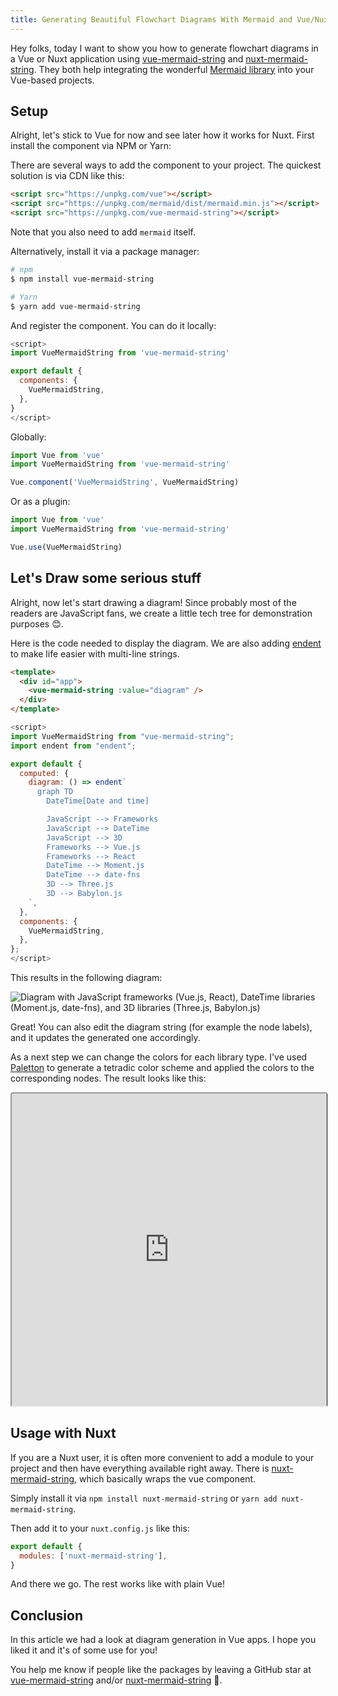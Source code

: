```yaml
---
title: Generating Beautiful Flowchart Diagrams With Mermaid and Vue/Nuxt
---
```


Hey folks, today I want to show you how to generate flowchart diagrams in a Vue or Nuxt application using [vue-mermaid-string](https://github.com/dword-design/vue-mermaid-string) and [nuxt-mermaid-string](https://github.com/dword-design/nuxt-mermaid-string). They both help integrating the wonderful [Mermaid library](https://mermaid-js.github.io/) into your Vue-based projects.

## Setup

Alright, let's stick to Vue for now and see later how it works for Nuxt. First install the component via NPM or Yarn:

There are several ways to add the component to your project. The quickest solution is via CDN like this:

```html
<script src="https://unpkg.com/vue"></script>
<script src="https://unpkg.com/mermaid/dist/mermaid.min.js"></script>
<script src="https://unpkg.com/vue-mermaid-string"></script>
```

Note that you also need to add `mermaid` itself.

Alternatively, install it via a package manager:

```bash
# npm
$ npm install vue-mermaid-string

# Yarn
$ yarn add vue-mermaid-string
```

And register the component. You can do it locally:

```js
<script>
import VueMermaidString from 'vue-mermaid-string'

export default {
  components: {
    VueMermaidString,
  },
}
</script>
```

Globally:

```js
import Vue from 'vue'
import VueMermaidString from 'vue-mermaid-string'

Vue.component('VueMermaidString', VueMermaidString)
```

Or as a plugin:

```js
import Vue from 'vue'
import VueMermaidString from 'vue-mermaid-string'

Vue.use(VueMermaidString)
```

## Let's Draw some serious stuff

Alright, now let's start drawing a diagram! Since probably most of the readers are JavaScript fans, we create a little tech tree for demonstration purposes 😊.

Here is the code needed to display the diagram. We are also adding [endent](https://github.com/indentjs/endent) to make life easier with multi-line strings.

```html
<template>
  <div id="app">
    <vue-mermaid-string :value="diagram" />
  </div>
</template>
```

```js
<script>
import VueMermaidString from "vue-mermaid-string";
import endent from "endent";

export default {
  computed: {
    diagram: () => endent`
      graph TD
        DateTime[Date and time]

        JavaScript --> Frameworks
        JavaScript --> DateTime
        JavaScript --> 3D
        Frameworks --> Vue.js
        Frameworks --> React
        DateTime --> Moment.js
        DateTime --> date-fns
        3D --> Three.js
        3D --> Babylon.js
    `,
  },
  components: {
    VueMermaidString,
  },
};
</script>
```

This results in the following diagram:

![Diagram with JavaScript frameworks (Vue.js, React), DateTime libraries (Moment.js, date-fns), and 3D libraries (Three.js, Babylon.js)](/blog/vue-mermaid-string/normal.png)

Great! You can also edit the diagram string (for example the node labels), and it updates the generated one accordingly.

As a next step we can change the colors for each library type. I've used [Paletton](https://www.paletton.com/#uid=73+1p0k2O++00++00++7n++be+Z) to generate a tetradic color scheme and applied the colors to the corresponding nodes. The result looks like this:

<p>
  <iframe src="https://codesandbox.io/embed/demo-vue-mermaid-string-e2sp4?codemirror=1&fontsize=14&hidenavigation=1&theme=dark&view=preview"
    style="width:100%; height:500px; border-right:1px solid #000; border-radius: 4px; overflow:hidden;"
    title="demo-vue-mermaid-string"
    allow="accelerometer; ambient-light-sensor; camera; encrypted-media; geolocation; gyroscope; hid; microphone; midi; payment; usb; vr; xr-spatial-tracking"
    sandbox="allow-forms allow-modals allow-popups allow-presentation allow-same-origin allow-scripts"
  >
  </iframe>
</p>

## Usage with Nuxt

If you are a Nuxt user, it is often more convenient to add a module to your project and then have everything available right away. There is [nuxt-mermaid-string](https://github.com/dword-design/nuxt-mermaid-string), which basically wraps the vue component.

Simply install it via `npm install nuxt-mermaid-string` or `yarn add nuxt-mermaid-string`.

Then add it to your `nuxt.config.js` like this:

```js
export default {
  modules: ['nuxt-mermaid-string'],
}
```

And there we go. The rest works like with plain Vue!

## Conclusion

In this article we had a look at diagram generation in Vue apps. I hope you liked it and it's of some use for you!

You help me know if people like the packages by leaving a GitHub star at [vue-mermaid-string](https://github.com/dword-design/vue-mermaid-string) and/or [nuxt-mermaid-string](https://github.com/dword-design/vue-mermaid-string) 🌟.
